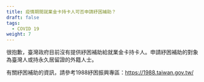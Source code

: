 ```yaml
---
title: 疫情期間就業金卡持卡人可否申請紓困補助？
draft: false
tags:
  - COVID 19
weight: 7
---
```

很抱歉，臺灣政府目前沒有提供紓困補助給就業金卡持卡人。申請紓困補助的對象為臺灣人或持永久居留證的外籍人士。

有關紓困補助的資訊，請參考1988紓困振興專區：<https://1988.taiwan.gov.tw/>